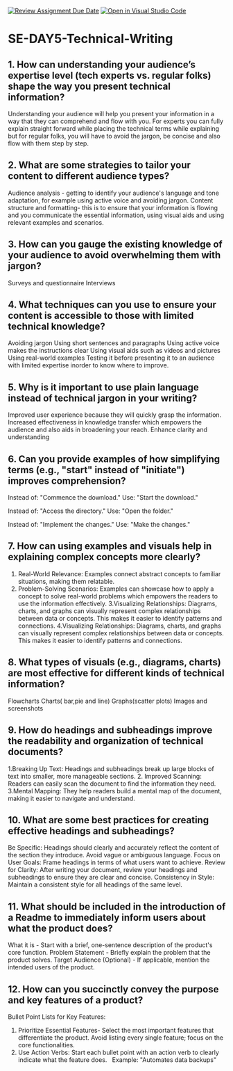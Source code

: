 [![Review Assignment Due Date](https://classroom.github.com/assets/deadline-readme-button-22041afd0340ce965d47ae6ef1cefeee28c7c493a6346c4f15d667ab976d596c.svg)](https://classroom.github.com/a/zsAR-pyY)
[![Open in Visual Studio Code](https://classroom.github.com/assets/open-in-vscode-2e0aaae1b6195c2367325f4f02e2d04e9abb55f0b24a779b69b11b9e10269abc.svg)](https://classroom.github.com/online_ide?assignment_repo_id=18458633&assignment_repo_type=AssignmentRepo)
# SE-DAY5-Technical-Writing
## 1. How can understanding your audience’s expertise level (tech experts vs. regular folks) shape the way you present technical information?
Understanding your audience will help you present your information in a way that they can comprehend and flow with you. 
For experts you can fully explain straight forward while placing the technical terms while explaining but for regular folks, you will have to avoid the jargon, be concise and also flow with them step by step.
## 2. What are some strategies to tailor your content to different audience types?
Audience analysis - getting to identify your audience's 
language and tone adaptation, for example using active voice and avoiding jargon.
Content structure and formatting- this is to ensure that your information is flowing and you communicate the essential information, using visual aids and using relevant examples and scenarios. 
## 3. How can you gauge the existing knowledge of your audience to avoid overwhelming them with jargon?
Surveys and questionnaire
Interviews 
## 4. What techniques can you use to ensure your content is accessible to those with limited technical knowledge?
Avoiding jargon 
Using short sentences and paragraphs
Using active voice makes the instructions clear 
Using visual aids such as videos and pictures 
Using real-world examples 
Testing it before presenting it to an audience with limited expertise inorder to know where to improve.
## 5. Why is it important to use plain language instead of technical jargon in your writing?
Improved user experience because they will quickly grasp the information.
Increased effectiveness in knowledge transfer which empowers the audience and also aids in broadening your reach.
Enhance clarity and understanding 
## 6. Can you provide examples of how simplifying terms (e.g., "start" instead of "initiate") improves comprehension?
Instead of: "Commence the download."
Use: "Start the download."

Instead of: "Access the directory."
Use: "Open the folder."

Instead of: "Implement the changes."
Use: "Make the changes."
## 7. How can using examples and visuals help in explaining complex concepts more clearly?
1. Real-World Relevance:
Examples connect abstract concepts to familiar situations, making them relatable.
2. Problem-Solving Scenarios:
Examples can showcase how to apply a concept to solve real-world problems which empowers the readers to use the information effectively.
3.Visualizing Relationships:
Diagrams, charts, and graphs can visually represent complex relationships between data or concepts.
This makes it easier to identify patterns and connections.
4.Visualizing Relationships:
Diagrams, charts, and graphs can visually represent complex relationships between data or concepts.
This makes it easier to identify patterns and connections.
## 8. What types of visuals (e.g., diagrams, charts) are most effective for different kinds of technical information?
Flowcharts
Charts( bar,pie and line)
Graphs(scatter plots)
Images and screenshots
## 9. How do headings and subheadings improve the readability and organization of technical documents?
1.Breaking Up Text:
Headings and subheadings break up large blocks of text into smaller, more manageable sections.
2. Improved Scanning:
Readers can easily scan the document to find the information they need.
3.Mental Mapping:
They help readers build a mental map of the document, making it easier to navigate and understand.
## 10. What are some best practices for creating effective headings and subheadings?
Be Specific: Headings should clearly and accurately reflect the content of the section they introduce. Avoid vague or ambiguous language.
Focus on User Goals: Frame headings in terms of what users want to achieve.
Review for Clarity: After writing your document, review your headings and subheadings to ensure they are clear and concise.
Consistency in Style: Maintain a consistent style for all headings of the same level.
## 11. What should be included in the introduction of a Readme to immediately inform users about what the product does?
What it is - Start with a brief, one-sentence description of the product's core function.
Problem Statement - Briefly explain the problem that the product solves.
Target Audience (Optional) - If applicable, mention the intended users of the product.
## 12. How can you succinctly convey the purpose and key features of a product?
Bullet Point Lists for Key Features:
1. Prioritize Essential Features-
Select the most important features that differentiate the product.
Avoid listing every single feature; focus on the core functionalities.
2. Use Action Verbs:
Start each bullet point with an action verb to clearly indicate what the feature does.   
Example:
"Automates data backups"

